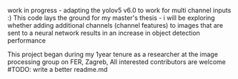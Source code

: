 work in progress - adapting the yolov5 v6.0 to work for multi channel inputs :)
This code lays the ground for my master's thesis - i will be exploring whether adding additional channels (channel features) to images that are sent to a neural network results in an increase in object detection performance


This project began during my 1year tenure as a researcher at the image processing group on FER, Zagreb, All interested contributors are welcome
\#TODO: write a better readme.md
